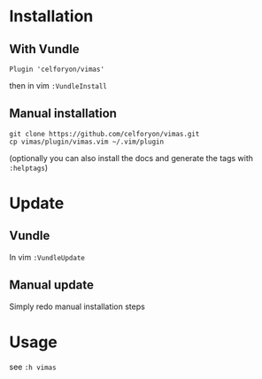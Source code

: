 # Installation

## With Vundle
```
Plugin 'celforyon/vimas'
```
then in vim `:VundleInstall`

## Manual installation
```
git clone https://github.com/celforyon/vimas.git
cp vimas/plugin/vimas.vim ~/.vim/plugin
```
(optionally you can also install the docs and generate the tags with `:helptags`)

# Update

## Vundle
In vim `:VundleUpdate`

## Manual update
Simply redo manual installation steps

# Usage

see `:h vimas`
